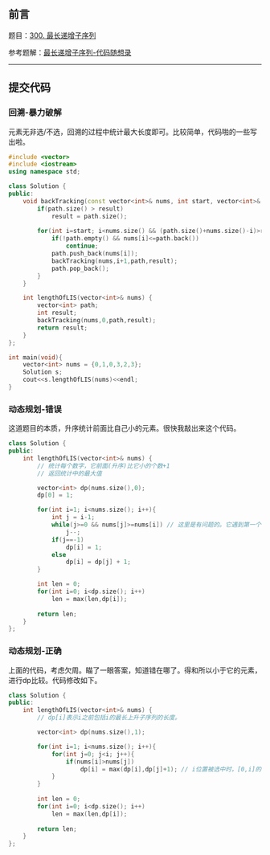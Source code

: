 ## 前言

题目：[300. 最长递增子序列](https://leetcode-cn.com/problems/longest-increasing-subsequence/)

参考题解：[最长递增子序列-代码随想录](https://github.com/youngyangyang04/leetcode-master/blob/master/problems/0300.%E6%9C%80%E9%95%BF%E4%B8%8A%E5%8D%87%E5%AD%90%E5%BA%8F%E5%88%97.md)

---

## 提交代码

### 回溯-暴力破解

元素无非选/不选，回溯的过程中统计最大长度即可。比较简单，代码啪的一些写出啦。

```c++
#include <vector>
#include <iostream>
using namespace std;

class Solution {
public:
    void backTracking(const vector<int>& nums, int start, vector<int>& path, int& result){
        if(path.size() > result)
            result = path.size();
        
        for(int i=start; i<nums.size() && (path.size()+nums.size()-i)>result; i++){
            if(!path.empty() && nums[i]<=path.back())
                continue;
            path.push_back(nums[i]);
            backTracking(nums,i+1,path,result);
            path.pop_back();
        }
    }

    int lengthOfLIS(vector<int>& nums) {
        vector<int> path;
        int result;
        backTracking(nums,0,path,result);
        return result;
    }
};

int main(void){
    vector<int> nums = {0,1,0,3,2,3};
    Solution s;
    cout<<s.lengthOfLIS(nums)<<endl;
}
```

### 动态规划-错误

这道题目的本质，升序统计前面比自己小的元素。很快我敲出来这个代码。

```c++
class Solution {
public:
    int lengthOfLIS(vector<int>& nums) {
        // 统计每个数字，它前面(升序)比它小的个数+1
        // 返回统计中的最大值

        vector<int> dp(nums.size(),0);
        dp[0] = 1;

        for(int i=1; i<nums.size(); i++){
            int j = i-1;
            while(j>=0 && nums[j]>=nums[i]) // 这里是有问题的。它遇到第一个小于它的数字便停止
                j--;
            if(j==-1)
                dp[i] = 1;
            else
                dp[i] = dp[j] + 1;
        }

        int len = 0;
        for(int i=0; i<dp.size(); i++)
            len = max(len,dp[i]);
        
        return len;
    }
};
```

### 动态规划-正确

上面的代码，考虑欠周。瞄了一眼答案，知道错在哪了。得和所以小于它的元素，进行dp比较。代码修改如下。

```c++
class Solution {
public:
    int lengthOfLIS(vector<int>& nums) {
        // dp[i]表示i之前包括i的最长上升子序列的长度。

        vector<int> dp(nums.size(),1);

        for(int i=1; i<nums.size(); i++){
            for(int j=0; j<i; j++){
                if(nums[i]>nums[j])
                    dp[i] = max(dp[i],dp[j]+1); // i位置被选中时，[0,i]的最长公共子序列
            }
        }
        
        int len = 0;
        for(int i=0; i<dp.size(); i++)
            len = max(len,dp[i]);
        
        return len;
    }
};
```